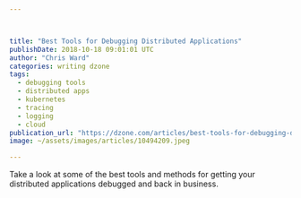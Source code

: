 ```yaml
---



title: "Best Tools for Debugging Distributed Applications"
publishDate: 2018-10-18 09:01:01 UTC
author: "Chris Ward"
categories: writing dzone
tags:
  - debugging tools
  - distributed apps
  - kubernetes
  - tracing
  - logging
  - cloud
publication_url: "https://dzone.com/articles/best-tools-for-debugging-distributed-applications"
image: ~/assets/images/articles/10494209.jpeg

---
```

Take a look at some of the best tools and methods for getting your distributed applications debugged and back in business.

